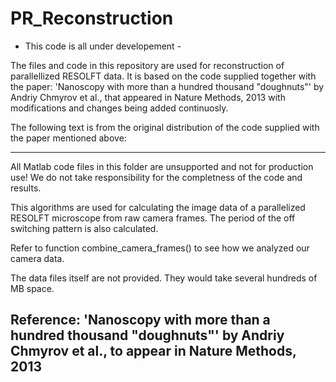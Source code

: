 # PR_Reconstruction

- This code is all under developement -

The files and code in this repository are used for reconstruction of parallellized RESOLFT data. 
It is based on the code supplied together with the paper:
'Nanoscopy with more than a hundred thousand "doughnuts"' by Andriy Chmyrov et al.,
that appeared in Nature Methods, 2013
with modifications and changes being added continuosly.

The following text is from the original distribution of the code supplied with the paper mentioned
above:

---
All Matlab code files in this folder are unsupported and not for production use!
We do not take responsibility for the completness of the code and results.

This algorithms are used for calculating the image data of a parallelized RESOLFT
microscope from raw camera frames. The period of the off switching pattern is also
calculated.

Refer to function combine_camera_frames() to see how we analyzed our camera data.

The data files itself are not provided. They would take several hundreds of MB space.

Reference:
'Nanoscopy with more than a hundred thousand "doughnuts"' by Andriy Chmyrov et al.,
to appear in Nature Methods, 2013
---
